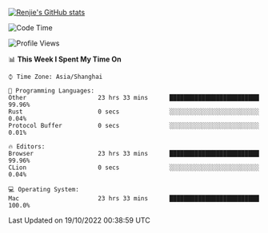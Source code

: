 [![Renjie's GitHub stats](https://github-readme-stats.vercel.app/api?username=liurenjie1024&show_icons=true&theme=chartreuse-dark)](https://github.com/anuraghazra/github-readme-stats)

<!--START_SECTION:waka-->
![Code Time](http://img.shields.io/badge/Code%20Time-245%20hrs%2039%20mins-blue)

![Profile Views](http://img.shields.io/badge/Profile%20Views-4-blue)

📊 **This Week I Spent My Time On** 

```text
⌚︎ Time Zone: Asia/Shanghai

💬 Programming Languages: 
Other                    23 hrs 33 mins      █████████████████████████   99.96% 
Rust                     0 secs              ░░░░░░░░░░░░░░░░░░░░░░░░░   0.04% 
Protocol Buffer          0 secs              ░░░░░░░░░░░░░░░░░░░░░░░░░   0.01%

🔥 Editors: 
Browser                  23 hrs 33 mins      █████████████████████████   99.96% 
CLion                    0 secs              ░░░░░░░░░░░░░░░░░░░░░░░░░   0.04%

💻 Operating System: 
Mac                      23 hrs 33 mins      █████████████████████████   100.0%

```


 Last Updated on 19/10/2022 00:38:59 UTC
<!--END_SECTION:waka-->

